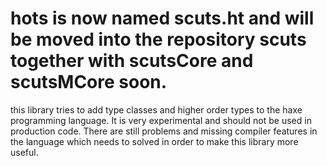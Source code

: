 # hots is now named scuts.ht and will be moved into the repository scuts together with scutsCore and scutsMCore soon.

this library tries to add type classes and higher order types to the haxe programming language.
It is very experimental and should not be used in production code. There are still problems
and missing compiler features in the language which needs to solved in order to make this library more useful.







